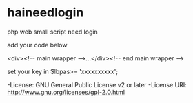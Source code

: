 # haineedlogin
php web small script need login

add your code below <div>
         &lt;div&gt;&lt;!-- main wrapper --&gt;...&lt;/div&gt;&lt;!-- end main wrapper --&gt;


set your key in 
         $lbpas&gt;= 'xxxxxxxxxx';


-License: GNU General Public License v2 or later
-License URI: http://www.gnu.org/licenses/gpl-2.0.html
